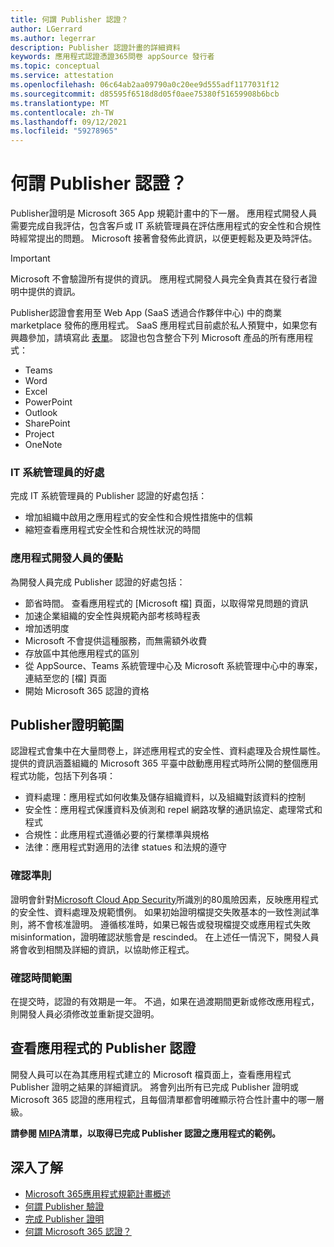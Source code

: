 ```yaml
---
title: 何謂 Publisher 認證？
author: LGerrard
ms.author: legerrar
description: Publisher 認證計畫的詳細資料
keywords: 應用程式認證憑證365問卷 appSource 發行者
ms.topic: conceptual
ms.service: attestation
ms.openlocfilehash: 06c64ab2aa09790a0c20ee9d555adf1177031f12
ms.sourcegitcommit: d85595f6518d8d05f0aee75380f51659908b6bcb
ms.translationtype: MT
ms.contentlocale: zh-TW
ms.lasthandoff: 09/12/2021
ms.locfileid: "59278965"
---
```

# <a name="what-is-publisher-attestation"></a>何謂 Publisher 認證？

Publisher證明是 Microsoft 365 App 規範計畫中的下一層。 應用程式開發人員需要完成自我評估，包含客戶或 IT 系統管理員在評估應用程式的安全性和合規性時經常提出的問題。 Microsoft 接著會發佈此資訊，以便更輕鬆及更及時評估。

> [!IMPORTANT]
> Microsoft 不會驗證所有提供的資訊。 應用程式開發人員完全負責其在發行者證明中提供的資訊。 

Publisher認證會套用至 Web App (SaaS 透過合作夥伴中心) 中的商業 marketplace 發佈的應用程式。 SaaS 應用程式目前處於私人預覽中，如果您有興趣參加，請填寫此 [表單](https://customervoice.microsoft.com/Pages/ResponsePage.aspx?id=v4j5cvGGr0GRqy180BHbR4cf3qxCU_RNtqjCSalFdSFUNDMzTVJKR0wzTEJRSFJVSk9OQUlOV0RJSyQlQCN0PWcu)。 認證也包含整合下列 Microsoft 產品的所有應用程式：

- Teams
- Word
- Excel
- PowerPoint 
- Outlook
- SharePoint
- Project
- OneNote

### <a name="benefits-for-it-admins"></a>IT 系統管理員的好處
完成 IT 系統管理員的 Publisher 認證的好處包括：
-   增加組織中啟用之應用程式的安全性和合規性措施中的信賴
-   縮短查看應用程式安全性和合規性狀況的時間

### <a name="benefits-for-app-developers"></a>應用程式開發人員的優點 
為開發人員完成 Publisher 認證的好處包括： 
-   節省時間。 查看應用程式的 [Microsoft 檔] 頁面，以取得常見問題的資訊
-   加速企業組織的安全性與規範內部考核時程表
-   增加透明度
- Microsoft 不會提供這種服務，而無需額外收費
-   存放區中其他應用程式的區別
-   從 AppSource、Teams 系統管理中心及 Microsoft 系統管理中心中的專案，連結至您的 [檔] 頁面
-   開始 Microsoft 365 認證的資格


## <a name="publisher-attestation-scope"></a>Publisher證明範圍

認證程式會集中在大量問卷上，詳述應用程式的安全性、資料處理及合規性屬性。 提供的資訊涵蓋組織的 Microsoft 365 平臺中啟動應用程式時所公開的整個應用程式功能，包括下列各項：

- 資料處理：應用程式如何收集及儲存組織資料，以及組織對該資料的控制
- 安全性：應用程式保護資料及偵測和 repel 網路攻擊的通訊協定、處理常式和程式
- 合規性：此應用程式遵循必要的行業標準與規格
- 法律：應用程式對適用的法律 statues 和法規的遵守

### <a name="confirmation-criteria"></a>確認準則

證明會針對[Microsoft Cloud App Security](https://www.microsoft.com/microsoft-365/enterprise-mobility-security/cloud-app-security)所識別的80風險因素，反映應用程式的安全性、資料處理及規範慣例。 如果初始證明檔提交失敗基本的一致性測試準則，將不會核准證明。 遵循核准時，如果已報告或發現檔提交或應用程式失敗 misinformation，證明確認狀態會是 rescinded。 在上述任一情況下，開發人員將會收到相關及詳細的資訊，以協助修正程式。

### <a name="confirmation-time-frame"></a>確認時間範圍

在提交時，認證的有效期是一年。 不過，如果在過渡期間更新或修改應用程式，則開發人員必須修改並重新提交證明。

## <a name="reviewing-an-apps-publisher-attestation"></a>查看應用程式的 Publisher 認證

開發人員可以在為其應用程式建立的 Microsoft 檔頁面上，查看應用程式 Publisher 證明之結果的詳細資訊。 將會列出所有已完成 Publisher 證明或 Microsoft 365 認證的應用程式，且每個清單都會明確顯示符合性計畫中的哪一層級。

**請參閱 [MIPA](https://docs.microsoft.com/microsoft-365-app-certification/teams/iglobe-mipa-your-personal-assistant?pivots=mcas)清單，以取得已完成 Publisher 認證之應用程式的範例。** 

## <a name="learn-more"></a>深入了解

* [Microsoft 365應用程式規範計畫概述](~/overview.md)
* [何謂 Publisher 驗證](https://docs.microsoft.com/azure/active-directory/develop/publisher-verification-overview)
* [完成 Publisher 證明](~/docs/attestation.md)  
* [何謂 Microsoft 365 認證？](~/docs/enterprise-app-certification-guide.md)
